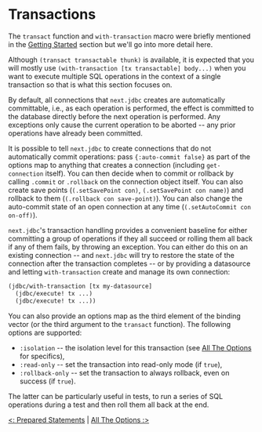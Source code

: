 # Transactions

The `transact` function and `with-transaction` macro were briefly mentioned in the [Getting Started](/doc/getting-started.md) section but we'll go into more detail here.

Although `(transact transactable thunk)` is available, it is expected that you will mostly use `(with-transaction [tx transactable] body...)` when you want to execute multiple SQL operations in the context of a single transaction so that is what this section focuses on.

By default, all connections that `next.jdbc` creates are automatically committable, i.e., as each operation is performed, the effect is committed to the database directly before the next operation is performed. Any exceptions only cause the current operation to be aborted -- any prior operations have already been committed.

It is possible to tell `next.jdbc` to create connections that do not automatically commit operations: pass `{:auto-commit false}` as part of the options map to anything that creates a connection (including `get-connection` itself). You can then decide when to commit or rollback by calling `.commit` or `.rollback` on the connection object itself. You can also create save points (`(.setSavePoint con)`, `(.setSavePoint con name)`) and rollback to them (`(.rollback con save-point)`). You can also change the auto-commit state of an open connection at any time (`(.setAutoCommit con on-off)`).

`next.jdbc`'s transaction handling provides a convenient baseline for either committing a group of operations if they all succeed or rolling them all back if any of them fails, by throwing an exception. You can either do this on an existing connection -- and `next.jdbc` will try to restore the state of the connection after the transaction completes -- or by providing a datasource and letting `with-transaction` create and manage its own connection:

```clojure
(jdbc/with-transaction [tx my-datasource]
  (jdbc/execute! tx ...)
  (jdbc/execute! tx ...))
```

You can also provide an options map as the third element of the binding vector (or the third argument to the `transact` function). The following options are supported:

* `:isolation` -- the isolation level for this transaction (see [All The Options](/doc/all-the-options.md) for specifics),
* `:read-only` -- set the transaction into read-only mode (if `true`),
* `:rollback-only` -- set the transaction to always rollback, even on success (if `true`).

The latter can be particularly useful in tests, to run a series of SQL operations during a test and then roll them all back at the end.

[<: Prepared Statements](/doc/prepared-statements.md) | [All The Options :>](/doc/all-the-options.md)
